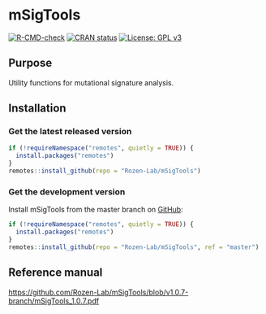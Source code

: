 
<!-- README.md is generated from README.Rmd. Please edit that file -->

# mSigTools

<!-- badges: start -->

[![R-CMD-check](https://github.com/Rozen-Lab/mSigTools/actions/workflows/R-CMD-check.yaml/badge.svg)](https://github.com/Rozen-Lab/mSigTools/actions/workflows/R-CMD-check.yaml)
[![CRAN
status](https://www.r-pkg.org/badges/version/mSigTools)](https://CRAN.R-project.org/package=mSigTools)
[![License: GPL
v3](https://img.shields.io/badge/License-GPLv3-blue.svg)](https://www.gnu.org/licenses/gpl-3.0)
<!-- badges: end -->

## Purpose

Utility functions for mutational signature analysis.

## Installation

### Get the latest released version

``` r
if (!requireNamespace("remotes", quietly = TRUE)) {
  install.packages("remotes")
}
remotes::install_github(repo = "Rozen-Lab/mSigTools")
```

### Get the development version

Install mSigTools from the master branch on
[GitHub](https://github.com/):

``` r
if (!requireNamespace("remotes", quietly = TRUE)) {
  install.packages("remotes")
}
remotes::install_github(repo = "Rozen-Lab/mSigTools", ref = "master")
```

## Reference manual

<https://github.com/Rozen-Lab/mSigTools/blob/v1.0.7-branch/mSigTools_1.0.7.pdf>
